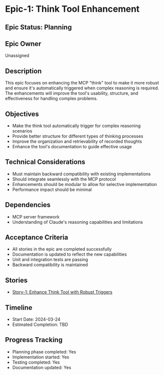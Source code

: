 # Epic-1: Think Tool Enhancement

## Epic Status: Planning

## Epic Owner
Unassigned

## Description
This epic focuses on enhancing the MCP "think" tool to make it more robust and ensure it's automatically triggered when complex reasoning is required. The enhancements will improve the tool's usability, structure, and effectiveness for handling complex problems.

## Objectives
- Make the think tool automatically trigger for complex reasoning scenarios
- Provide better structure for different types of thinking processes
- Improve the organization and retrievability of recorded thoughts
- Enhance the tool's documentation to guide effective usage

## Technical Considerations
- Must maintain backward compatibility with existing implementations
- Should integrate seamlessly with the MCP protocol
- Enhancements should be modular to allow for selective implementation
- Performance impact should be minimal

## Dependencies
- MCP server framework
- Understanding of Claude's reasoning capabilities and limitations

## Acceptance Criteria
- All stories in the epic are completed successfully
- Documentation is updated to reflect the new capabilities
- Unit and integration tests are passing
- Backward compatibility is maintained

## Stories
- [Story-1: Enhance Think Tool with Robust Triggers](story-1-robust-triggers.md)

## Timeline
- Start Date: 2024-03-24
- Estimated Completion: TBD

## Progress Tracking
- Planning phase completed: Yes
- Implementation started: Yes
- Testing completed: Yes
- Documentation updated: Yes 